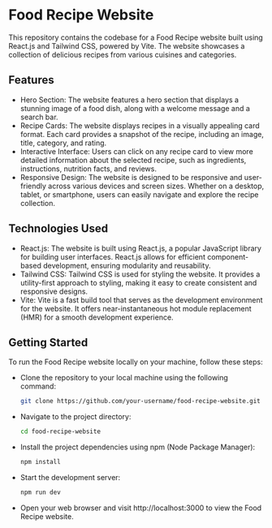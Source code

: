 # Food Recipe Website

This repository contains the codebase for a Food Recipe website built using React.js and Tailwind CSS, powered by Vite. The website showcases a collection of delicious recipes from various cuisines and categories.

## Features

- Hero Section: The website features a hero section that displays a stunning image of a food dish, along with a welcome message and a search bar.
- Recipe Cards: The website displays recipes in a visually appealing card format. Each card provides a snapshot of the recipe, including an image, title, category, and rating.
- Interactive Interface: Users can click on any recipe card to view more detailed information about the selected recipe, such as ingredients, instructions, nutrition facts, and reviews.
- Responsive Design: The website is designed to be responsive and user-friendly across various devices and screen sizes. Whether on a desktop, tablet, or smartphone, users can easily navigate and explore the recipe collection.

## Technologies Used

- React.js: The website is built using React.js, a popular JavaScript library for building user interfaces. React.js allows for efficient component-based development, ensuring modularity and reusability.
- Tailwind CSS: Tailwind CSS is used for styling the website. It provides a utility-first approach to styling, making it easy to create consistent and responsive designs.
- Vite: Vite is a fast build tool that serves as the development environment for the website. It offers near-instantaneous hot module replacement (HMR) for a smooth development experience.

## Getting Started

To run the Food Recipe website locally on your machine, follow these steps:

- Clone the repository to your local machine using the following command:

  ```bash
  git clone https://github.com/your-username/food-recipe-website.git
  ```

- Navigate to the project directory:

  ```bash
  cd food-recipe-website
  ```

- Install the project dependencies using npm (Node Package Manager):

  ```bash
  npm install
  ```

- Start the development server:

  ```bash
  npm run dev
  ```

- Open your web browser and visit http://localhost:3000 to view the Food Recipe website.
